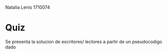Natalia Lenis 1710074
# Quiz
Se presenta la solucion de escritores/ lectores a partir de un pseudocodigo dado
